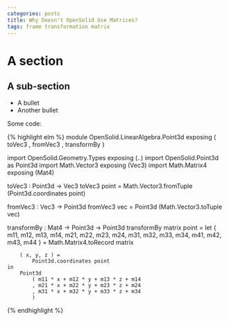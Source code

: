 ```yaml
---
categories: posts
title: Why Doesn't OpenSolid Use Matrices?
tags: frame transformation matrix
---
```


# A section

## A sub-section

  - A bullet
  - Another bullet

Some code:

{% highlight elm %}
module OpenSolid.LinearAlgebra.Point3d
    exposing
        ( toVec3
        , fromVec3
        , transformBy
        )

import OpenSolid.Geometry.Types exposing (..)
import OpenSolid.Point3d as Point3d
import Math.Vector3 exposing (Vec3)
import Math.Matrix4 exposing (Mat4)


toVec3 : Point3d -> Vec3
toVec3 point =
    Math.Vector3.fromTuple (Point3d.coordinates point)


fromVec3 : Vec3 -> Point3d
fromVec3 vec =
    Point3d (Math.Vector3.toTuple vec)


transformBy : Mat4 -> Point3d -> Point3d
transformBy matrix point =
    let
        { m11, m12, m13, m14, m21, m22, m23, m24, m31, m32, m33, m34, m41, m42, m43, m44 } =
            Math.Matrix4.toRecord matrix

        ( x, y, z ) =
            Point3d.coordinates point
    in
        Point3d
            ( m11 * x + m12 * y + m13 * z + m14
            , m21 * x + m22 * y + m23 * z + m24
            , m31 * x + m32 * y + m33 * z + m34
            )
{% endhighlight %}